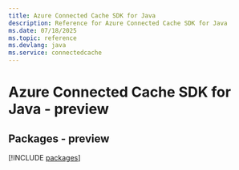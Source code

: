 ```yaml
---
title: Azure Connected Cache SDK for Java
description: Reference for Azure Connected Cache SDK for Java
ms.date: 07/18/2025
ms.topic: reference
ms.devlang: java
ms.service: connectedcache
---
```

# Azure Connected Cache SDK for Java - preview
## Packages - preview
[!INCLUDE [packages](connected-cache-index.md)]